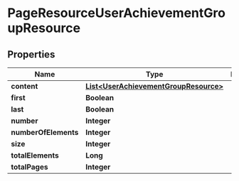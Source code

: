 
# PageResourceUserAchievementGroupResource

## Properties
Name | Type | Description | Notes
------------ | ------------- | ------------- | -------------
**content** | [**List&lt;UserAchievementGroupResource&gt;**](UserAchievementGroupResource.md) |  |  [optional]
**first** | **Boolean** |  |  [optional]
**last** | **Boolean** |  |  [optional]
**number** | **Integer** |  |  [optional]
**numberOfElements** | **Integer** |  |  [optional]
**size** | **Integer** |  |  [optional]
**totalElements** | **Long** |  |  [optional]
**totalPages** | **Integer** |  |  [optional]



